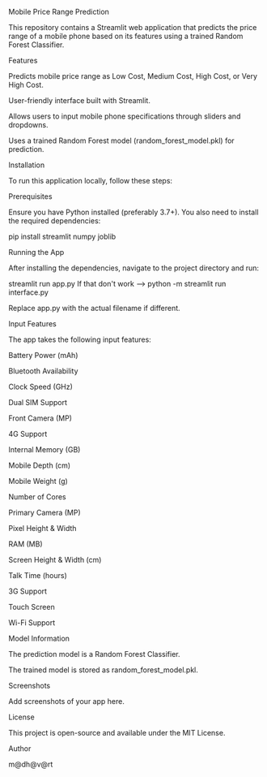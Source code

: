  
Mobile Price Range Prediction

This repository contains a Streamlit web application that predicts the price range of a mobile phone based on its features using a trained Random Forest Classifier.

Features

Predicts mobile price range as Low Cost, Medium Cost, High Cost, or Very High Cost.

User-friendly interface built with Streamlit.

Allows users to input mobile phone specifications through sliders and dropdowns.

Uses a trained Random Forest model (random_forest_model.pkl) for prediction.

Installation

To run this application locally, follow these steps:

Prerequisites

Ensure you have Python installed (preferably 3.7+). You also need to install the required dependencies:

pip install streamlit numpy joblib

Running the App

After installing the dependencies, navigate to the project directory and run:

streamlit run app.py
If that don't work --> python -m streamlit run interface.py

Replace app.py with the actual filename if different.

Input Features

The app takes the following input features:

Battery Power (mAh)

Bluetooth Availability

Clock Speed (GHz)

Dual SIM Support

Front Camera (MP)

4G Support

Internal Memory (GB)

Mobile Depth (cm)

Mobile Weight (g)

Number of Cores

Primary Camera (MP)

Pixel Height & Width

RAM (MB)

Screen Height & Width (cm)

Talk Time (hours)

3G Support

Touch Screen

Wi-Fi Support

Model Information

The prediction model is a Random Forest Classifier.

The trained model is stored as random_forest_model.pkl.

Screenshots

Add screenshots of your app here.

License

This project is open-source and available under the MIT License.

Author

m@dh@v@rt

